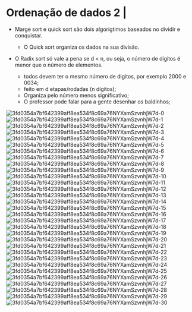 # Ordenação de dados 2 |

- Marge sort e quick sort são dois algorigtimos baseados no dividir e conquistar.
  - O Quick sort organiza os dados na sua divisão.
 
- O Radix sort só vale a pena se d < n, ou seja, o número de dígitos é menor que o número de elementos.
  - todos devem ter o mesmo número de digitos, por exemplo 2000 e 0034;
  - feito em d etapas/rodadas (n dígitos);
  - Organiza pelo número menos significativo;
  - O professor pode falar para a gente desenhar os baldinhos;

![3fd0354a7bf642399aff8ea534f8c69a76NYXamSzvnhjW7d-0](https://github.com/user-attachments/assets/85744b33-6239-4b16-8e20-a4bb8d21697f)
![3fd0354a7bf642399aff8ea534f8c69a76NYXamSzvnhjW7d-1](https://github.com/user-attachments/assets/bbe9f698-686f-4221-a486-2a615ca8f10d)
![3fd0354a7bf642399aff8ea534f8c69a76NYXamSzvnhjW7d-2](https://github.com/user-attachments/assets/9c32db03-6a5a-4d64-8a1c-0608c29544d7)
![3fd0354a7bf642399aff8ea534f8c69a76NYXamSzvnhjW7d-3](https://github.com/user-attachments/assets/2166f63a-851e-496a-8f04-996e58b23179)
![3fd0354a7bf642399aff8ea534f8c69a76NYXamSzvnhjW7d-4](https://github.com/user-attachments/assets/f5893b98-9014-4a22-8436-bc428a1ea67f)
![3fd0354a7bf642399aff8ea534f8c69a76NYXamSzvnhjW7d-5](https://github.com/user-attachments/assets/4509cd5a-1219-4992-bc6b-943d74094b30)
![3fd0354a7bf642399aff8ea534f8c69a76NYXamSzvnhjW7d-6](https://github.com/user-attachments/assets/46dc34ed-aa59-443f-a8cf-85b121867c75)
![3fd0354a7bf642399aff8ea534f8c69a76NYXamSzvnhjW7d-7](https://github.com/user-attachments/assets/71c3f60b-db87-4420-9e95-ba9a640c5dea)
![3fd0354a7bf642399aff8ea534f8c69a76NYXamSzvnhjW7d-8](https://github.com/user-attachments/assets/86b104b3-25aa-4a73-943a-31d5afda3385)
![3fd0354a7bf642399aff8ea534f8c69a76NYXamSzvnhjW7d-9](https://github.com/user-attachments/assets/5e53d663-72dc-4389-91e3-9b3ebae8665f)
![3fd0354a7bf642399aff8ea534f8c69a76NYXamSzvnhjW7d-10](https://github.com/user-attachments/assets/eb848084-719b-4237-ad59-21b7c91d9f53)
![3fd0354a7bf642399aff8ea534f8c69a76NYXamSzvnhjW7d-11](https://github.com/user-attachments/assets/bbd20ed7-f4d4-4ddf-bdbf-7fa15200d757)
![3fd0354a7bf642399aff8ea534f8c69a76NYXamSzvnhjW7d-12](https://github.com/user-attachments/assets/e8a1b1fa-671a-4244-a282-ab18e93703dc)
![3fd0354a7bf642399aff8ea534f8c69a76NYXamSzvnhjW7d-13](https://github.com/user-attachments/assets/defe895c-7ae7-4260-ac98-4c21be73c436)
![3fd0354a7bf642399aff8ea534f8c69a76NYXamSzvnhjW7d-14](https://github.com/user-attachments/assets/8d76f3d6-7de0-4461-b779-3d6e941ed89c)
![3fd0354a7bf642399aff8ea534f8c69a76NYXamSzvnhjW7d-15](https://github.com/user-attachments/assets/3a72e24c-07b2-49d0-ab3d-91170fb40801)
![3fd0354a7bf642399aff8ea534f8c69a76NYXamSzvnhjW7d-16](https://github.com/user-attachments/assets/f75522fe-24d9-4940-85cb-0db376ab38f3)
![3fd0354a7bf642399aff8ea534f8c69a76NYXamSzvnhjW7d-17](https://github.com/user-attachments/assets/496401a8-c649-4d11-ae5b-77930fb9fd42)
![3fd0354a7bf642399aff8ea534f8c69a76NYXamSzvnhjW7d-18](https://github.com/user-attachments/assets/caa0f9d9-7582-40a6-94da-4c6adaf756de)
![3fd0354a7bf642399aff8ea534f8c69a76NYXamSzvnhjW7d-19](https://github.com/user-attachments/assets/c6fc49b5-1d4b-411f-ba58-1798ec9c36e5)
![3fd0354a7bf642399aff8ea534f8c69a76NYXamSzvnhjW7d-20](https://github.com/user-attachments/assets/c2bc3c79-db45-4005-8ec8-75e4a7a57799)
![3fd0354a7bf642399aff8ea534f8c69a76NYXamSzvnhjW7d-21](https://github.com/user-attachments/assets/03e33eec-24ea-435a-be5b-a6badda1d2a9)
![3fd0354a7bf642399aff8ea534f8c69a76NYXamSzvnhjW7d-22](https://github.com/user-attachments/assets/47b64c42-1945-4239-b5e3-550f934407dd)
![3fd0354a7bf642399aff8ea534f8c69a76NYXamSzvnhjW7d-23](https://github.com/user-attachments/assets/d30b5c41-96af-4008-be1e-018bfe8c31c4)
![3fd0354a7bf642399aff8ea534f8c69a76NYXamSzvnhjW7d-24](https://github.com/user-attachments/assets/ed38350c-6745-4404-8058-cdbe599a2f19)
![3fd0354a7bf642399aff8ea534f8c69a76NYXamSzvnhjW7d-25](https://github.com/user-attachments/assets/b049d91b-ec11-4cfa-bbc6-e1fdcb4313dc)
![3fd0354a7bf642399aff8ea534f8c69a76NYXamSzvnhjW7d-26](https://github.com/user-attachments/assets/5143af68-4f06-48c5-a149-c57b66dfa91d)
![3fd0354a7bf642399aff8ea534f8c69a76NYXamSzvnhjW7d-27](https://github.com/user-attachments/assets/791d97fa-5e12-462b-a222-3f8e8bb6cb6c)
![3fd0354a7bf642399aff8ea534f8c69a76NYXamSzvnhjW7d-28](https://github.com/user-attachments/assets/509b34fe-bb30-4418-b4a7-ae9bf8405ad6)
![3fd0354a7bf642399aff8ea534f8c69a76NYXamSzvnhjW7d-29](https://github.com/user-attachments/assets/323da0e1-b1e1-4501-aeb3-3a50cf001eb2)
![3fd0354a7bf642399aff8ea534f8c69a76NYXamSzvnhjW7d-30](https://github.com/user-attachments/assets/b527b46c-d83d-4594-beba-20a548a1eb84)
